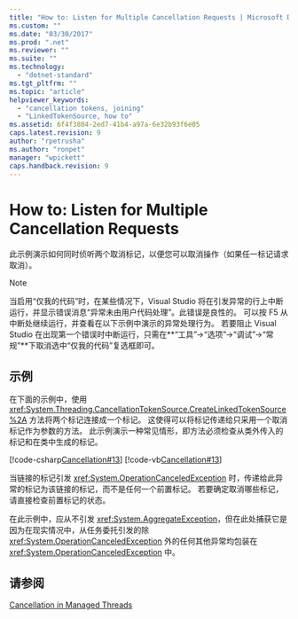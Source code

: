 ```yaml
---
title: "How to: Listen for Multiple Cancellation Requests | Microsoft Docs"
ms.custom: ""
ms.date: "03/30/2017"
ms.prod: ".net"
ms.reviewer: ""
ms.suite: ""
ms.technology: 
  - "dotnet-standard"
ms.tgt_pltfrm: ""
ms.topic: "article"
helpviewer_keywords: 
  - "cancellation tokens, joining"
  - "LinkedTokenSource, how to"
ms.assetid: 6f4f3804-2ed7-41b4-a97a-6e32b93f6e05
caps.latest.revision: 9
author: "rpetrusha"
ms.author: "ronpet"
manager: "wpickett"
caps.handback.revision: 9
---
```

# How to: Listen for Multiple Cancellation Requests
此示例演示如何同时侦听两个取消标记，以便您可以取消操作（如果任一标记请求取消）。  
  
> [!NOTE]
>  当启用“仅我的代码”时，在某些情况下，Visual Studio 将在引发异常的行上中断运行，并显示错误消息“异常未由用户代码处理”。此错误是良性的。  可以按 F5 从中断处继续运行，并查看在以下示例中演示的异常处理行为。  若要阻止 Visual Studio 在出现第一个错误时中断运行，只需在**“工具”\-\>“选项”\-\>“调试”\-\>“常规”**下取消选中“仅我的代码”复选框即可。  
  
## 示例  
 在下面的示例中，使用 <xref:System.Threading.CancellationTokenSource.CreateLinkedTokenSource%2A> 方法将两个标记连接成一个标记。  这使得可以将标记传递给只采用一个取消标记作为参数的方法。  此示例演示一种常见情形，即方法必须检查从类外传入的标记和在类中生成的标记。  
  
 [!code-csharp[Cancellation#13](../../../samples/snippets/csharp/VS_Snippets_Misc/cancellation/cs/cancellationex13.cs#13)]
 [!code-vb[Cancellation#13](../../../samples/snippets/visualbasic/VS_Snippets_Misc/cancellation/vb/cancellationex13.vb#13)]  
  
 当链接的标记引发 <xref:System.OperationCanceledException> 时，传递给此异常的标记为该链接的标记，而不是任何一个前置标记。  若要确定取消哪些标记，请直接检查前置标记的状态。  
  
 在此示例中，应从不引发 <xref:System.AggregateException>，但在此处捕获它是因为在现实情况中，从任务委托引发的除 <xref:System.OperationCanceledException> 外的任何其他异常均包装在 <xref:System.OperationCanceledException> 中。  
  
## 请参阅  
 [Cancellation in Managed Threads](../../../docs/standard/threading/cancellation-in-managed-threads.md)